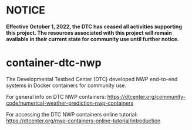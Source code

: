 
# NOTICE
**Effective October 1, 2022, the DTC has ceased all activities supporting this project. The resources associated with this project will remain available in their current state for community use until further notice.**


# container-dtc-nwp
The Developmental Testbed Center (DTC) developed NWP end-to-end systems in Docker containers for community use.

For general info on DTC NWP containers: https://dtcenter.org/community-code/numerical-weather-prediction-nwp-containers

For accessing the DTC NWP containers online tutorial: https://dtcenter.org/nwp-containers-online-tutorial/introduction
